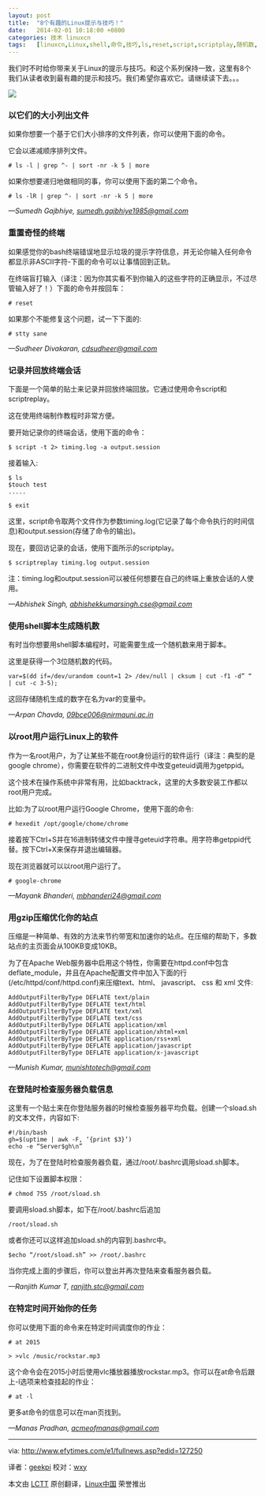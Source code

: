 ```yaml
---
layout: post
title:	"8个有趣的Linux提示与技巧！"
date:	2014-02-01 10:18:00 +0800 
categories:	技术 linuxcn 
tags:	[linuxcn,Linux,shell,命令,技巧,ls,reset,script,scriptplay,随机数,chrome]
---
```



我们时不时给你带来关于Linux的提示与技巧。和这个系列保持一致，这里有8个我们从读者收到最有趣的提示和技巧。我们希望你喜欢它。请继续读下去。。。


![](/Asserts/Images//attachment/album/201401/30/2200220gt6to7h06dtbi0b.png)


### 以它们的大小列出文件


如果你想要一个基于它们大小排序的文件列表，你可以使用下面的命令。


它会以递减顺序排列文件。



```
# ls -l | grep ^- | sort -nr -k 5 | more

```

如果你想要递归地做相同的事，你可以使用下面的第二个命令。



```
# ls -lR | grep ^- | sort -nr -k 5 | more

```

*—Sumedh Gajbhiye, [sumedh.gajbhiye1985@gmail.com](mailto:sumedh.gajbhiye1985@gmail.com)*


### 重置奇怪的终端


如果感觉你的bash终端错误地显示垃圾的提示字符信息，并无论你输入任何命令都显示非ASCII字符-下面的命令可以让事情回到正轨。


在终端盲打输入（译注：因为你其实看不到你输入的这些字符的正确显示，不过尽管输入好了！）下面的命令并按回车：



```
# reset

```

如果那个不能修复这个问题，试一下下面的:



```
# stty sane

```

*—Sudheer Divakaran, [cdsudheer@gmail.com](mailto:cdsudheer@gmail.com)*


### 记录并回放终端会话


下面是一个简单的贴士来记录并回放终端回放。它通过使用命令script和scriptreplay。


这在使用终端制作教程时非常方便。


要开始记录你的终端会话，使用下面的命令：



```
$ script -t 2> timing.log -a output.session

```

接着输入:



```
$ ls
$touch test
.....

$ exit

```

这里，script命令取两个文件作为参数timing.log(它记录了每个命令执行的时间信息)和output.session(存储了命令的输出)。


现在，要回访记录的会话，使用下面所示的scriptplay。



```
$ scriptreplay timing.log output.session

```

注：timing.log和output.session可以被任何想要在自己的终端上重放会话的人使用。


*—Abhishek Singh, [abhishekkumarsingh.cse@gmail.com](mailto:abhishekkumarsingh.cse@gmail.com)*


### 使用shell脚本生成随机数


有时当你想要用shell脚本编程时，可能需要生成一个随机数来用于脚本。


这里是获得一个3位随机数的代码。



```
var=$(dd if=/dev/urandom count=1 2> /dev/null | cksum | cut -f1 -d” “ | cut -c 3-5);

```

这回存储随机生成的数字在名为var的变量中。


*—Arpan Chavda, [09bce006@nirmauni.ac.in](mailto:09bce006@nirmauni.ac.in)*


### 以root用户运行Linux上的软件


作为一名root用户，为了让某些不能在root身份运行的软件运行（译注：典型的是google chrome），你需要在软件的二进制文件中改变geteuid调用为getppid。


这个技术在操作系统中非常有用，比如backtrack，这里的大多数安装工作都以root用户完成。


比如:为了以root用户运行Google Chrome，使用下面的命令:



```
# hexedit /opt/google/chome/chrome

```

接着按下Ctrl+S并在16进制转储文件中搜寻geteuid字符串。用字符串getppid代替。按下Ctrl+X来保存并退出编辑器。


现在浏览器就可以以root用户运行了。



```
# google-chrome

```

*—Mayank Bhanderi, [mbhanderi24@gmail.com](mailto:mbhanderi24@gmail.com)*


### 用gzip压缩优化你的站点


压缩是一种简单、有效的方法来节约带宽和加速你的站点。在压缩的帮助下，多数站点的主页面会从100KB变成10KB。


为了在Apache Web服务器中启用这个特性，你需要在httpd.conf中包含deflate\_module，并且在Apache配置文件中加入下面的行 (/etc/httpd/conf/httpd.conf)来压缩text、html、 javascript、 css 和 xml 文件:



```
AddOutputFilterByType DEFLATE text/plain
AddOutputFilterByType DEFLATE text/html
AddOutputFilterByType DEFLATE text/xml
AddOutputFilterByType DEFLATE text/css
AddOutputFilterByType DEFLATE application/xml
AddOutputFilterByType DEFLATE application/xhtml+xml
AddOutputFilterByType DEFLATE application/rss+xml
AddOutputFilterByType DEFLATE application/javascript
AddOutputFilterByType DEFLATE application/x-javascript

```

*—Munish Kumar, [munishtotech@gmail.com](mailto:munishtotech@gmail.com)*


### 在登陆时检查服务器负载信息


这里有一个贴士来在你登陆服务器的时候检查服务器平均负载。创建一个sload.sh的文本文件，内容如下:



```
#!/bin/bash
gh=$(uptime | awk -F, ‘{print $3}’)
echo -e “Server$gh\n”

```

现在，为了在登陆时检查服务器负载，通过/root/.bashrc调用sload.sh脚本。


记住如下设置脚本权限：



```
# chmod 755 /root/sload.sh

```

要调用sload.sh脚本，如下在/root/.bashrc后追加



```
/root/sload.sh

```

或者你还可以这样追加sload.sh的内容到.bashrc中。



```
$echo “/root/sload.sh” >> /root/.bashrc

```

当你完成上面的步骤后，你可以登出并再次登陆来查看服务器负载。


*—Ranjith Kumar T, [ranjith.stc@gmail.com](mailto:ranjith.stc@gmail.com)*


### 在特定时间开始你的任务


你可以使用下面的命令来在特定时间调度你的作业：



```
# at 2015

> >vlc /music/rockstar.mp3

```

这个命令会在2015小时后使用vlc播放器播放rockstar.mp3。你可以在at命令后跟上-l选项来检查挂起的作业：



```
# at -l

```

更多at命令的信息可以在man页找到。


*—Manas Pradhan, [acmeofmanas@gmail.com](mailto:acmeofmanas@gmail.com)*




---


via: <http://www.efytimes.com/e1/fullnews.asp?edid=127250>


译者：[geekpi](https://github.com/geekpi) 校对：[wxy](https://github.com/wxy)


本文由 [LCTT](https://github.com/LCTT/TranslateProject) 原创翻译，[Linux中国](http://linux.cn/) 荣誉推出
